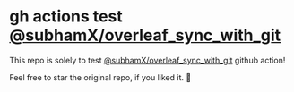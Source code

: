 # gh actions test [@subhamX/overleaf_sync_with_git](https://github.com/subhamX/overleaf_sync_with_git)
This repo is solely to test [@subhamX/overleaf_sync_with_git](https://github.com/subhamX/overleaf_sync_with_git) github action! 

Feel free to star the original repo, if you liked it. 🙂
